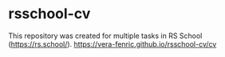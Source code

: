 # rsschool-cv
This repository was created for multiple tasks in RS School (https://rs.school/).
https://vera-fenric.github.io/rsschool-cv/cv